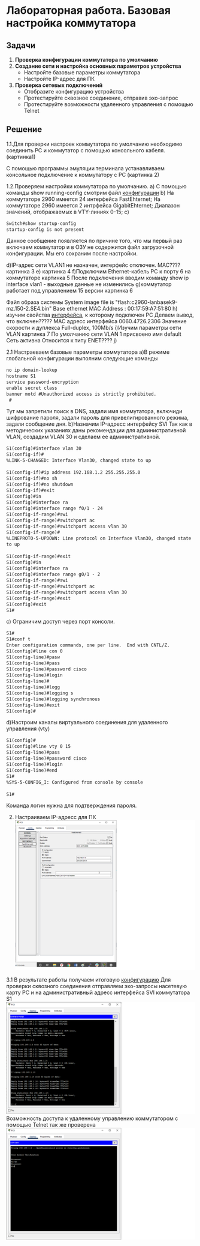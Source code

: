 # Лабораторная работа. Базовая настройка коммутатора
## Задачи
1. **Проверка конфигурации коммутатора по умолчанию**
2. **Создание сети и настройка основных параметров устройства**
    - Настройте базовые параметры коммутатора
    - Настройте IP-адрес для ПК
3. **Проверка сетевых подключений**
    - Отобразите конфигурацию устройства
    - Протестируйте сквозное соединение, отправив эхо-запрос
    - Протестируйте возможности удаленного управления с помощью Telnet

## Решение
1.1.Для проверки настроек коммутатора по умолчанию необходимо соединить PC и коммутатор с помощью консольного кабеля. (картинка1)

С помощью программы эмуляции терминала устанавливаем консольное подключение к коммутатору с РС
(картинка 2)

1.2.Проверяем настройки коммутатора по умолчанию. 
a) С помощью команды show running-config смотрим файл [конфигурации](default_config)
b) На коммутаторе 2960 имеется 24 интерфейса FastEhternet;
   На коммутаторе 2960 имеется 2 интрфейса GigabitEhternet;
   Диапазон значений, отображаемых в VTY-линиях 0-15;
c)
```
Switch#show startup-config 
startup-config is not present
 ```
Данное сообщение появляется по причине того, что мы первый раз включаем коммутатор и в ОЗУ не содержится файл загрузочной конфигурации. Мы его сохраним после настройки.

d)IP-адрес сети VLAN1 не назначен, интерфейс отключен.
MAC????
картинка 3
e) картинка 4
f)Подключим Ethernet-кабель PC к порту 6 на коммутаторе
картинка 5
После подключения вводим команду show ip interface vlan1 - выходные данные не изменились
g)коммутатор работает под управлением 15 версии
картинка 6

Файл образа системы System image file is "flash:c2960-lanbasek9-mz.150-2.SE4.bin"
Base ethernet MAC Address       : 00:17:59:A7:51:80
h) изучим свойства [интерфейса](f06), к которому подключен PC
Делаем вывод, что включен????? 
MAC адресс интерфейса 0060.4726.2306
Значение скорости и дуплекса Full-duplex, 100Mb/s
i)Изучим параметры сети VLAN
картинка 7
По умолчанию сети VLAN 1 присвоено имя default
Сеть активна
Относится к типу ENET????
j)
   
2.1 Настраеваем базовые параметры коммутатора
a)В режиме глобальной конфигурации выполним следующие команды
 ```
no ip domain-lookup   
hostname S1
service password-encryption
enable secret class
banner motd #Unauthorized access is strictly prohibited.
  #
 ```
Тут мы запретили поиск в DNS, задали имя коммутатора, включиди шифрование пароля, задали пароль для привелигированного режима, задали сообщение дня.
b)Назначим IP-адресс интерфейсу SVI
Так как в методических указаниях даны рекомендации для административной VLAN, создадим VLAN 30 и сделаем ее административной.
```
S1(config)#interface vlan 30
S1(config-if)#
%LINK-5-CHANGED: Interface Vlan30, changed state to up

S1(config-if)#ip address 192.168.1.2 255.255.255.0
S1(config-if)#no sh
S1(config-if)#no shutdown 
S1(config-if)#exit
S1(config)#in
S1(config)#interface ra
S1(config)#interface range f0/1 - 24
S1(config-if-range)#swi
S1(config-if-range)#switchport ac
S1(config-if-range)#switchport access vlan 30
S1(config-if-range)#
%LINEPROTO-5-UPDOWN: Line protocol on Interface Vlan30, changed state to up

S1(config-if-range)#exit
S1(config)#in
S1(config)#interface ra
S1(config)#interface range g0/1 - 2
S1(config-if-range)#swi
S1(config-if-range)#switchport ac
S1(config-if-range)#switchport access vlan 30
S1(config-if-range)#exit
S1(config)#exit
S1#
```
с) Ограничим доступ через порт консоли.
```
S1# 
S1#conf t
Enter configuration commands, one per line.  End with CNTL/Z.
S1(config)#line con 0
S1(config-line)#pasw
S1(config-line)#pass
S1(config-line)#password cisco
S1(config-line)#login
S1(config-line)#
S1(config-line)#logg
S1(config-line)#logging s
S1(config-line)#logging synchronous 
S1(config-line)#exit
S1(config)#
```

d)Настроим каналы виртуального соединения для удаленного управления (vty)
```
S1(config)#
S1(config)#line vty 0 15
S1(config-line)#pass
S1(config-line)#password cisco
S1(config-line)#login
S1(config-line)#end
S1#
%SYS-5-CONFIG_I: Configured from console by console

S1#
```
Команда логин нужна для подтверждения пароля.


2. Настраиваем IP-адресс для ПК
![](config_PC.png)

3.1 В результате работы получаем итоговую [конфигурацию](config)
   Для проверки сквозного соединения отправляем эхо-запросы насетевую карту PC и на административный адресс интерфейса SVI коммутатора S1
![](ping.png)
    Возможность доступа к удаленному управлению коммутатором с помощью Telnet так же проверена
    ![](Telnet.png)
